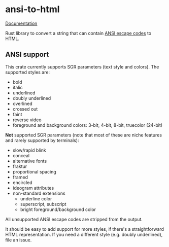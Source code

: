 # ansi-to-html

[Documentation](https://docs.rs/crate/ansi-to-html)

Rust library to convert a string that can contain [ANSI escape codes](https://en.wikipedia.org/wiki/ANSI_escape_code) to HTML.

## ANSI support

This crate currently supports SGR parameters (text style and colors).
The supported styles are:

- bold
- italic
- underlined
- doubly underlined
- overlined
- crossed out
- faint
- reverse video
- foreground and background colors: 3-bit, 4-bit, 8-bit, truecolor (24-bit)

**Not** supported SGR parameters (note that most of these are niche features
and rarely supported by terminals):

- slow/rapid blink
- conceal
- alternative fonts
- fraktur
- proportional spacing
- framed
- encircled
- ideogram attributes
- non-standard extensions
  - underline color
  - superscript, subscript
  - bright foreground/background color

All unsupported ANSI escape codes are stripped from the output.

It should be easy to add support for more styles, if there's a straightforward HTML
representation. If you need a different style (e.g. doubly underlined), file an issue.
